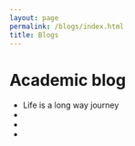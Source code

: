 ```yaml
---
layout: page
permalink: /blogs/index.html
title: Blogs
---
```


# Academic blog
- Life is a long way journey
- 
- 
- 

#
